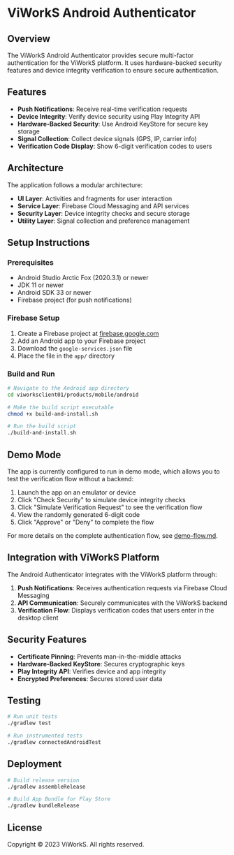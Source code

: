 # ViWorkS Android Authenticator

## Overview

The ViWorkS Android Authenticator provides secure multi-factor authentication for the ViWorkS platform. It uses hardware-backed security features and device integrity verification to ensure secure authentication.

## Features

- **Push Notifications**: Receive real-time verification requests
- **Device Integrity**: Verify device security using Play Integrity API
- **Hardware-Backed Security**: Use Android KeyStore for secure key storage
- **Signal Collection**: Collect device signals (GPS, IP, carrier info)
- **Verification Code Display**: Show 6-digit verification codes to users

## Architecture

The application follows a modular architecture:

- **UI Layer**: Activities and fragments for user interaction
- **Service Layer**: Firebase Cloud Messaging and API services
- **Security Layer**: Device integrity checks and secure storage
- **Utility Layer**: Signal collection and preference management

## Setup Instructions

### Prerequisites

- Android Studio Arctic Fox (2020.3.1) or newer
- JDK 11 or newer
- Android SDK 33 or newer
- Firebase project (for push notifications)

### Firebase Setup

1. Create a Firebase project at [firebase.google.com](https://firebase.google.com)
2. Add an Android app to your Firebase project
3. Download the `google-services.json` file
4. Place the file in the `app/` directory

### Build and Run

```bash
# Navigate to the Android app directory
cd viworksclient01/products/mobile/android

# Make the build script executable
chmod +x build-and-install.sh

# Run the build script
./build-and-install.sh
```

## Demo Mode

The app is currently configured to run in demo mode, which allows you to test the verification flow without a backend:

1. Launch the app on an emulator or device
2. Click "Check Security" to simulate device integrity checks
3. Click "Simulate Verification Request" to see the verification flow
4. View the randomly generated 6-digit code
5. Click "Approve" or "Deny" to complete the flow

For more details on the complete authentication flow, see [demo-flow.md](demo-flow.md).

## Integration with ViWorkS Platform

The Android Authenticator integrates with the ViWorkS platform through:

1. **Push Notifications**: Receives authentication requests via Firebase Cloud Messaging
2. **API Communication**: Securely communicates with the ViWorkS backend
3. **Verification Flow**: Displays verification codes that users enter in the desktop client

## Security Features

- **Certificate Pinning**: Prevents man-in-the-middle attacks
- **Hardware-Backed KeyStore**: Secures cryptographic keys
- **Play Integrity API**: Verifies device and app integrity
- **Encrypted Preferences**: Secures stored user data

## Testing

```bash
# Run unit tests
./gradlew test

# Run instrumented tests
./gradlew connectedAndroidTest
```

## Deployment

```bash
# Build release version
./gradlew assembleRelease

# Build App Bundle for Play Store
./gradlew bundleRelease
```

## License

Copyright © 2023 ViWorkS. All rights reserved.
